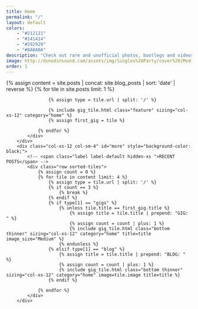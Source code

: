 ```yaml
---
title: Home
permalink: "/"
layout: default
colors: 
    - "#212121"
    - "#141414"
    - "#292929"
    - "#0A0A0A"
description: "Check out rare and unofficial photos, bootlegs and videos of gigs in Dunedin from 2014 until now!"
image: http://dunedinsound.com/assets/img/Singles%20Party/cover%20(Medium).jpg
order: 1
---
```


<div id="gigs" >
    <div class="container-fluid gigs">
        <div class="row">
            <div class="col-xs-12 col-sm-8">
                <div class="row sorted-tiles">
                {% assign content = site.posts | concat: site.blog_posts | sort: 'date' | reverse %}
                {% for tile in site.posts limit: 1 %}

                    {% assign type = tile.url | split: '/' %}

                    {% include gig_tile.html class="feature" sizing="col-xs-12" category="home" %}
                    {% assign first_gig = tile %}
                    
                {% endfor %}
            </div>
        </div>
        <div class="col-xs-12 col-sm-4" id="more" style="background-color: black;">
            <!-- <span class="label label-default hidden-xs ">RECENT POSTS</span> -->
            <div class="row sorted-tiles">
                {% assign count = 0 %}
                {% for tile in content limit: 4 %}
                    {% assign type = tile.url | split: '/' %}
                    {% if count == 3 %}
                        {% break %}
                    {% endif %}
                    {% if type[1] == "gigs" %}
                        {% unless tile.title == first_gig.title %}
                            {% assign title = tile.title | prepend: "GIG: " %}
                            {% assign count = count | plus: 1 %}
                            {% include gig_tile.html class="bottom thinner" sizing="col-xs-12" category="home" title=title image_size="Medium" %}
                        {% endunless %}
                    {% elsif type[1] == "blog" %}
                        {% assign title = tile.title | prepend: "BLOG: " %}
                        {% assign count = count | plus: 1 %}
                        {% include gig_tile.html class="bottom thinner" sizing="col-xs-12" category="home" image=tile.image title=title %}
                    {% endif %}

                {% endfor %}
            </div>
        </div>
</div>
